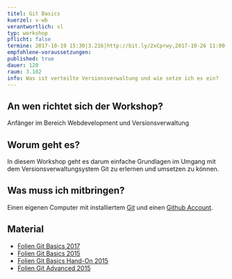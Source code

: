 ```yaml
---
titel: Git Basics
kuerzel: v-wb
verantwortlich: sl
typ: workshop
pflicht: false
termine: 2017-10-19 15:30|3.216|http://bit.ly/2xCprwy,2017-10-26 11:00|3.217|http://bit.ly/2zvOToA, 2017-10-26 11:00|3.100|http://bit.ly/2gBY57d, 2017-11-02 16:00|3.100|http://bit.ly/2lnto7w,2017-11-09 18:00|0.501|http://bit.ly/2ymaVy1|cn,2017-11-09 09:00|3.100|http://bit.ly/2hbtQAs|mk,2017-11-09 14:00|3.100|http://bit.ly/2AhrEz0|sl
empfohlene-voraussetzungen:
published: true
dauer: 120
raum: 3.102
info: Was ist verteilte Versionsverwaltung und wie setze ich es ein?
---
```


## An wen richtet sich der Workshop?

Anfänger im Bereich Webdevelopment und Versionsverwaltung

## Worum geht es?

In diesem Workshop geht es darum einfache Grundlagen im Umgang mit dem Versionsverwaltungsystem Git zu erlernen und umsetzen zu können.

## Was muss ich mitbringen?

Einen eigenen Computer mit installiertem [Git](https://git-scm.com/) und einen [Github Account](https://github.com/).

## Material
- [Folien Git Basics 2017](../../slides/git-basics-updated/index.html)
- [Folien Git Basics 2015](../../slides/git-basics/index.html)
- [Folien Git Basics Hand-On 2015](../../slides/git-basics-hands-on/index.html)
- [Folien Git Advanced 2015](../../slides/git-advanced/index.html)
